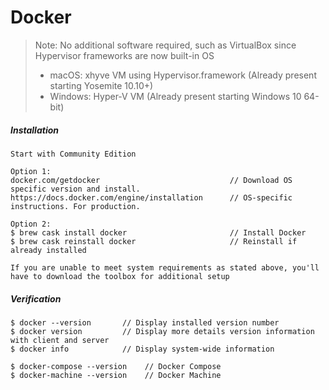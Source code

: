 # Docker

> Note: No additional software required, such as VirtualBox since Hypervisor frameworks are now built-in OS
>
> * macOS: xhyve VM using Hypervisor.framework \(Already present starting Yosemite 10.10+\)
> * Windows: Hyper-V VM \(Already present starting Windows 10 64-bit\)

##### Installation

```
Start with Community Edition

Option 1:
docker.com/getdocker                             // Download OS specific version and install.
https://docs.docker.com/engine/installation      // OS-specific instructions. For production.

Option 2:
$ brew cask install docker                       // Install Docker
$ brew cask reinstall docker                     // Reinstall if already installed

If you are unable to meet system requirements as stated above, you'll have to download the toolbox for additional setup
```

##### Verification

```
$ docker --version       // Display installed version number
$ docker version         // Display more details version information with client and server
$ docker info            // Display system-wide information

$ docker-compose --version    // Docker Compose
$ docker-machine --version    // Docker Machine
```



